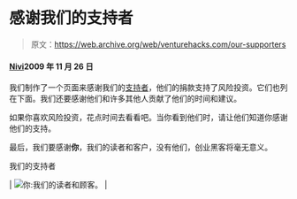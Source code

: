 # 感谢我们的支持者

> 原文：<https://web.archive.org/web/venturehacks.com/our-supporters>

#### [Nivi](/web/20220928233050/https://venturehacks.com/about)2009 年 11 月 26 日

我们制作了一个页面来感谢我们的[支持者](https://web.archive.org/web/20220928233050/http://venturehacks.com/supporters)，他们的捐款支持了风险投资。它们也列在下面。我们还要感谢他们和许多其他人贡献了他们的时间和建议。

如果你喜欢风险投资，花点时间去看看吧。当你看到他们时，请让他们知道你感谢他们的支持。

最后，我们要感谢**你**，我们的读者和客户，没有他们，创业黑客将毫无意义。

我们的支持者

| ![](img/71e686da90c42eb72a2b214df3c106d5.png)你:我们的读者和顾客。 |